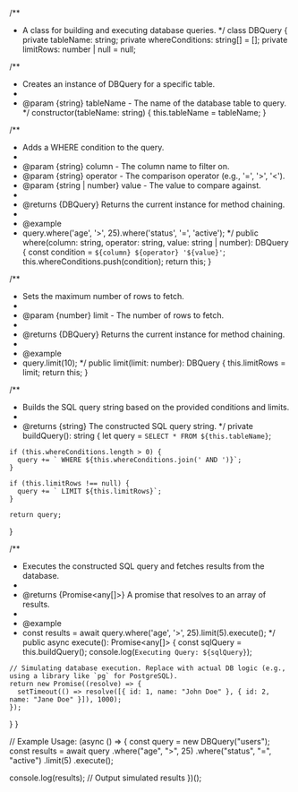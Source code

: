 /**
 * A class for building and executing database queries.
 */
class DBQuery {
  private tableName: string;
  private whereConditions: string[] = [];
  private limitRows: number | null = null;

  /**
   * Creates an instance of DBQuery for a specific table.
   *
   * @param {string} tableName - The name of the database table to query.
   */
  constructor(tableName: string) {
    this.tableName = tableName;
  }

  /**
   * Adds a WHERE condition to the query.
   *
   * @param {string} column - The column name to filter on.
   * @param {string} operator - The comparison operator (e.g., '=', '>', '<').
   * @param {string | number} value - The value to compare against.
   *
   * @returns {DBQuery} Returns the current instance for method chaining.
   *
   * @example
   * query.where('age', '>', 25).where('status', '=', 'active');
   */
  public where(column: string, operator: string, value: string | number): DBQuery {
    const condition = `${column} ${operator} '${value}'`;
    this.whereConditions.push(condition);
    return this;
  }

  /**
   * Sets the maximum number of rows to fetch.
   *
   * @param {number} limit - The number of rows to fetch.
   *
   * @returns {DBQuery} Returns the current instance for method chaining.
   *
   * @example
   * query.limit(10);
   */
  public limit(limit: number): DBQuery {
    this.limitRows = limit;
    return this;
  }

  /**
   * Builds the SQL query string based on the provided conditions and limits.
   *
   * @returns {string} The constructed SQL query string.
   */
  private buildQuery(): string {
    let query = `SELECT * FROM ${this.tableName}`;
    
    if (this.whereConditions.length > 0) {
      query += ` WHERE ${this.whereConditions.join(' AND ')}`;
    }
    
    if (this.limitRows !== null) {
      query += ` LIMIT ${this.limitRows}`;
    }
    
    return query;
  }

  /**
   * Executes the constructed SQL query and fetches results from the database.
   *
   * @returns {Promise<any[]>} A promise that resolves to an array of results.
   *
   * @example
   * const results = await query.where('age', '>', 25).limit(5).execute();
   */
  public async execute(): Promise<any[]> {
    const sqlQuery = this.buildQuery();
    console.log(`Executing Query: ${sqlQuery}`);
    
    // Simulating database execution. Replace with actual DB logic (e.g., using a library like `pg` for PostgreSQL).
    return new Promise((resolve) => {
      setTimeout(() => resolve([{ id: 1, name: "John Doe" }, { id: 2, name: "Jane Doe" }]), 1000);
    });
  }
}

// Example Usage:
(async () => {
  const query = new DBQuery("users");
  const results = await query
    .where("age", ">", 25)
    .where("status", "=", "active")
    .limit(5)
    .execute();

  console.log(results); // Output simulated results
})();

